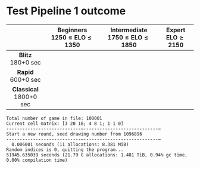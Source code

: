 # Test Pipeline 1 outcome




|                             | Beginners<br>$1250 \leq \text{ELO} \leq 1350$ | Intermediate<br>$1750 \leq \text{ELO} \leq 1850$ | Expert<br>$\text{ELO} \geq 2150$ |
|:---------------------------:|:---------------------------------------------:|:------------------------------------------------:|:--------------------------------:|
|   **Blitz**<br>180+0 sec    |                                               |                                                  |                                  |
|   **Rapid**<br>600+0 sec    |                                               |                                                  |                                  |
| **Classical**<br>1800+0 sec |                                               |                                                  |                                  |
```output
Total number of game in file: 100001
Current cell matrix: [3 20 16; 4 8 1; 1 1 0]
----------------------------—----------------------------—
Start a new round, seed drawing number from 1096896
----------------------------—----------------------------—
  0.006001 seconds (11 allocations: 8.381 MiB)
Random indices is 0, quitting the program...
51945.635039 seconds (21.79 G allocations: 1.481 TiB, 0.94% gc time, 0.00% compilation time)
```
